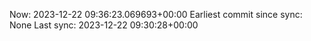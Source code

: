 Now: 2023-12-22 09:36:23.069693+00:00 Earliest commit since sync: None Last sync: 2023-12-22 09:30:28+00:00
